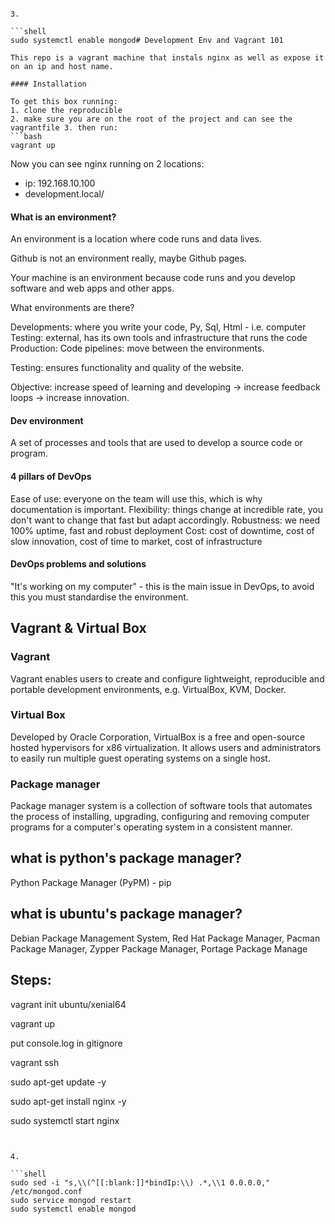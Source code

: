 
```

3.

```shell
sudo systemctl enable mongod# Development Env and Vagrant 101

This repo is a vagrant machine that instals nginx as well as expose it on an ip and host name.

#### Installation

To get this box running:
1. clone the reproducible
2. make sure you are on the root of the project and can see the vagrantfile 3. then run:
```bash
vagrant up
```

Now you can see nginx running on 2 locations:
- ip: 192.168.10.100
- development.local/

#### What is an environment?
An environment is a location where code runs and data lives.

Github is not an environment really, maybe Github pages.

Your machine is an environment because code runs and you develop software and web apps and other apps.

What environments are there?

Developments:
where you write your code, Py, Sql, Html - i.e. computer
Testing:
external, has its own tools and infrastructure that runs the code
Production:
Code pipelines: move between the environments.

Testing: ensures functionality and quality of the website.

Objective: increase speed of learning and developing -> increase feedback loops -> increase innovation.

#### Dev environment

A set of processes and tools that are used to develop a source code or program.

#### 4 pillars of DevOps

Ease of use: everyone on the team will use this, which is why documentation is important.
Flexibility: things change at incredible rate, you don't want to change that fast but adapt accordingly.
Robustness: we need 100% uptime, fast and robust deployment
Cost: cost of downtime, cost of slow innovation, cost of time to market, cost of infrastructure

#### DevOps problems and solutions

"It's working on my computer" - this is the main issue in DevOps, to avoid this you must standardise the environment.

## Vagrant & Virtual Box

### Vagrant

Vagrant enables users to create and configure lightweight, reproducible and portable development environments, e.g. VirtualBox, KVM, Docker.

### Virtual Box

Developed by Oracle Corporation, VirtualBox is a free and open-source hosted hypervisors for x86 virtualization. It allows users and administrators to easily run multiple guest operating systems on a single host.  

### Package manager
Package manager system is a collection of software tools that automates the process of installing, upgrading, configuring and removing computer programs for a computer's operating system in a consistent manner.

## what is python's package manager?
Python Package Manager (PyPM) - pip


## what is ubuntu's package manager?
 Debian Package Management System, Red Hat Package Manager, Pacman Package Manager, Zypper Package Manager, Portage Package Manage

## Steps:
vagrant init ubuntu/xenial64

vagrant up

put console.log in gitignore

vagrant ssh

sudo apt-get update -y

sudo apt-get install nginx -y

sudo systemctl start nginx
```


4.

```shell
sudo sed -i "s,\\(^[[:blank:]]*bindIp:\\) .*,\\1 0.0.0.0," /etc/mongod.conf
sudo service mongod restart
sudo systemctl enable mongod
```
